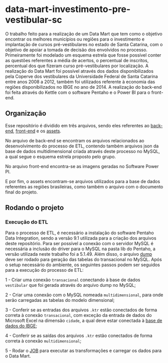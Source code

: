 # data-mart-investimento-pre-vestibular-sc

O trabalho feito para a realização de um Data Mart que tem como o objetivo encontrar os melhores municípios ou regiões para o investimento e implantação de cursos pré-vestibulares no estado de Santa Catarina, com o objetivo de apoiar a tomada de decisão dos envolvidos no processo. Primeiramente foi modelado um esquema estrela que fosse possível conter as questões referentes a média de acertos, o percentual de inscritos, percentual dos que fizeram curso pré-vestibulares por localização. A realização do Data Mart foi possível através dos dados disponibilizados pela Coperve dos vestibulares da Universidade Federal de Santa Catarina entre anos 2008 a 2012, também foi utilizados referente à economia das regiões disponibilizados no IBGE no ano de 2014. A realização do back-end foi feita através do Kettle com o software Pentaho e o Power BI para o front-end.

## Organização

Esse repositório é dividido em três arquivos, sendo eles referentes ao [back-end](https://github.com/marinastavares/data-mart-investimento-pre-vestibular-sc/tree/main/back-end), [front-end](https://github.com/marinastavares/data-mart-investimento-pre-vestibular-sc/tree/main/front-end) e os [assets](https://github.com/marinastavares/data-mart-investimento-pre-vestibular-sc/tree/main/assets).

No arquivo de back-end se encontram os arquivos relacionados ao desenvolvimento do processo de ETL, contendo também arquivos json da base de dados multidimensional criada através deste processo no MySQL, a qual segue o esquema estrela proposto pelo grupo.

No arquivo front-end encontra-se as imagens geradas no Software Power PI.

E por fim, o assets encontram-se arquivos utilizados para a base de dados referentes as regiões brasileiras, como também o arquivo com o documento final do projeto.

## Rodando o projeto

### Execução do ETL

Para o processo de ETL, é necessário a instalação do software Pentaho Data Integration, sendo a versão 9.1 utilizada para a criação dos arquivos deste repositório. Para ser possível a conexão com o servidor MySQL é necessária a inclusão do driver para o MySQL na pasta lib do Pentaho, a versão utilizada neste trabalho foi a 5.1.49. Além disso, o arquivo [dump](https://github.com/marinastavares/data-mart-investimento-pre-vestibular-sc/blob/main/back-end/dump-vestibular.sql) deve ser rodado para geração das tabelas do transacional no MySQL. Após o setup necessário do ambiente, os seguintes passos podem ser seguidos para a execução do processo de ETL:

1 - Criar uma conexão `transacional` conectando à base de dados `vestibular` que foi gerada através do arquivo dump no MySQL;

2 - Criar uma conexão com o MySQL nomeada `multidimensional`, para onde serão carregadas as tabelas do modelo dimensional;

3 - Conferir se as entradas dos arquivos `.ktr` estão conectados de forma correta à conexão `transacional`, com exceção da entrada de dados do Microsoft Excel na dimensão `cidade`, a qual deve estar conectada à [base de dados do IBGE](https://github.com/marinastavares/data-mart-investimento-pre-vestibular-sc/blob/main/assets/base_de_dados_2014.xls);

4 - Conferir se as saídas dos arquivos `.ktr` estão conectados de forma correta à conexão `multidimensional`;

5 - Rodar o [JOB](https://github.com/marinastavares/data-mart-investimento-pre-vestibular-sc/blob/main/back-end/job.kjb) para executar as transformações e carregar os dados para o Data Mart.

